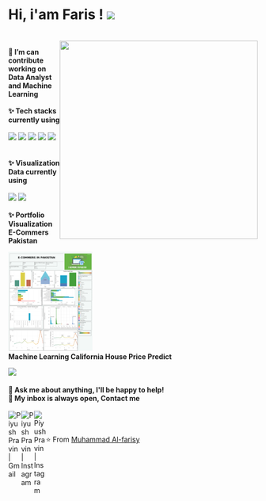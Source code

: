 
<h1> Hi, i'am Faris ! <img src="https://github.com/piyushP7pravin/piyushP7pravin/blob/master/Hi.gif" width="29px"> </h1>
<br>

<img align="right" width="400" height="400" src="https://media-exp1.licdn.com/dms/image/C4D03AQHTT9_pSbXz5g/profile-displayphoto-shrink_200_200/0/1655456954982?e=1671062400&v=beta&t=PJssOuKNENzAMjnmc2jix-8fN8SPoULs91k279vkzjQ">


<!--
**piyushP7pravin/piyushP7pravin** is a ✨ _special_ ✨ repository because its `README.md` (this file) appears on your GitHub profile.

Here are some ideas to get you started:
-->
<!-- **🔭 I’m can contribute working on my <a href="https://www.piyushp7pravin.tech/"><b>Portfolio Website</b> </a> and Twitter Sentiment Analysis Project**<br> -->
**🌱 I’m can contribute working on Data Analyst and Machine Learning**
<br>
<br>
**✨ Tech stacks currently using** <br>
<br>
<code><a href="https://code.visualstudio.com/" target="_blank"><img height="50" src="https://www.vectorlogo.zone/logos/visualstudio_code/visualstudio_code-ar21.svg"></a></code>
<code><a href="https://jupyter.org/" target="_blank"><img height="50" src="https://www.vectorlogo.zone/logos/jupyter/jupyter-ar21.svg"></a></code>
<code><a href="https://www.mysql.com/" target="_blank"><img height="50" src="https://www.vectorlogo.zone/logos/mysql/mysql-ar21.svg"></a></code>
<code><a href="https://www.microsoft.com/en-us/sql-server/sql-server-downloads" target="_blank"><img height="50" src="https://cdn.worldvectorlogo.com/logos/microsoft-sql-server-1.svg"></a></code>
<code><a href="https://www.python.org/" target="_blank"><img height="50" src="https://www.vectorlogo.zone/logos/python/python-ar21.svg"></a></code>
<br>
<br>
<br>
**✨ Visualization Data currently using** <br>
<br>
<code><a href="https://powerbi.microsoft.com/en-us/" target="_blank"><img height="50" src="https://www.vectorlogo.zone/logos/microsoft_powerbi/microsoft_powerbi-ar21.svg"></a></code>
<code><a href="https://public.tableau.com/app/profile/muhammad.al.farisy6147" target="_blank"><img height="50" src="https://cdn.worldvectorlogo.com/logos/tableau-logo.svg"></a></code>
<br>
<br>
**✨ Portfolio** <br>
**Visualization E-Commers Pakistan** <br>

<code><a href="https://public.tableau.com/app/profile/muhammad.al.farisy6147/viz/ProjectE-CommersPakistanDashboard/Dashboard1" target="_blank"><img height="200" src="https://github.com/mhdalfarisy/mhdalfarisy/blob/main/Dashboard%20Tableau.png"></a></code> 
<br>
**Machine Learning California House Price Predict** <br>

<code><a href="https://github.com/mhdalfarisy/California-House-Price-Prediction-Using-Machine-Learning" target="_blank"><img height="200" src="https://github.com/mhdalfarisy/California-House-Price-Prediction-Using-Machine-Learning/blob/main/gambar/CA-Sales-Home-Volume.png"></a></code>
<br>
<br>
**💬 Ask me about anything, I'll be happy to help!** <br>
**💬 My inbox is always open, Contact me**
<br>
<br> 
  </a>
  <a href="mailto:m.alfarisy797@gmail.com">
    <img align="left" alt="Piyush Pravin | Gmail" width="26px" src="https://cdn.worldvectorlogo.com/logos/official-gmail-icon-2020-.svg" />
  </a>
  <a href="https://www.linkedin.com/in/m-alfarisy97/">
    <img align="left" alt="Piyush Pravin | Instagram" width="26px" src="https://cdn.worldvectorlogo.com/logos/linkedin-icon-2.svg" />
  </a>
  <a href="https://www.instagram.com/inifaris_____/">
    <img align="left" alt="Piyush Pravin | Instagram" width="24px" src="https://cdn.worldvectorlogo.com/logos/instagram-5.svg" />
  </a>
<br>
<br>

⭐️ From [Muhammad Al-farisy](https://github.com/mhdalfarisy)


